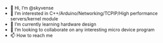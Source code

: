 - 👋 Hi, I’m @skyvense
- 👀 I’m interested in C++/Arduino/Networking/TCPIP/High performance servers/kernel module
- 🌱 I’m currently learning hardware design
- 💞️ I’m looking to collaborate on any interesting micro device program
- 📫 How to reach me

<!---
skyvense/skyvense is a ✨ special ✨ repository because its `README.md` (this file) appears on your GitHub profile.
You can click the Preview link to take a look at your changes.
--->
